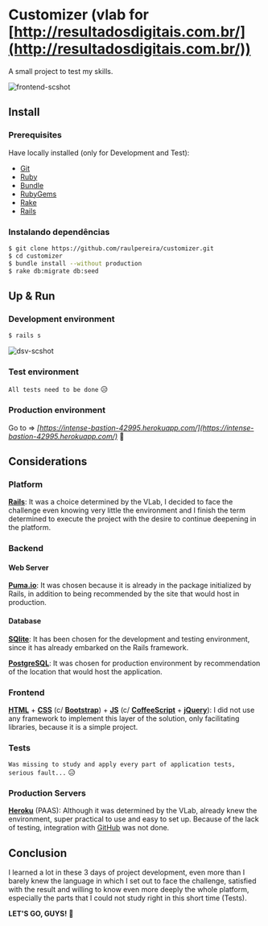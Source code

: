 # Customizer (vlab for [http://resultadosdigitais.com.br/](http://resultadosdigitais.com.br/))

A small project to test my skills.

![frontend-scshot](../master/scshot/frontend-scshot.png)

## Install

### Prerequisites

Have locally installed (only for Development and Test):
- [Git](https://git-scm.com/)
- [Ruby](https://ruby-lang.org)
- [Bundle](http://bundler.io/)
- [RubyGems](https://rubygems.org/)
- [Rake](https://github.com/ruby/rake)
- [Rails](http://rubyonrails.org/)

### Instalando dependências

```bash
$ git clone https://github.com/raulpereira/customizer.git
$ cd customizer
$ bundle install --without production
$ rake db:migrate db:seed
```

## Up & Run

### Development environment

```bash
$ rails s
```
![dsv-scshot](../master/scshot/dsv-scshot.png)

### Test environment

`All tests need to be done` :disappointed_relieved:

### Production environment

Go to => *[https://intense-bastion-42995.herokuapp.com/](https://intense-bastion-42995.herokuapp.com/)* :clap:

## Considerations

### Platform

**[Rails](http://rubyonrails.org/)**: It was a choice determined by the VLab, I decided to face the challenge even knowing very little the environment and I finish the term determined to execute the project with the desire to continue deepening in the platform.

### Backend

#### Web Server

**[Puma.io](http://puma.io/)**: It was chosen because it is already in the package initialized by Rails, in addition to being recommended by the site that would host in production.

#### Database

**[SQlite](https://sqlite.org/)**: It has been chosen for the development and testing environment, since it has already embarked on the Rails framework. 

**[PostgreSQL](https://www.postgresql.org/)**: It was chosen for production environment by recommendation of the location that would host the application.

### Frontend

**[HTML](https://w3.org/html/)** + **[CSS](https://w3.org/Style/CSS/)** (c/ **[Bootstrap](http://getbootstrap.com/)**) + **[JS](https://developer.mozilla.org/en-US/docs/Web/JavaScript)** (c/ **[CoffeeScript](http://coffeescript.org/)** + **[jQuery](https://jquery.com/)**): I did not use any framework to implement this layer of the solution, only facilitating libraries, because it is a simple project.

### Tests

`Was missing to study and apply every part of application tests, serious fault...` :disappointed_relieved:

### Production Servers

**[Heroku](https://heroku.com)** (PAAS): Although it was determined by the VLab, already knew the environment, super practical to use and easy to set up. Because of the lack of testing, integration with [GitHub](https://github.com/) was not done.

## Conclusion

I learned a lot in these 3 days of project development, even more than I barely knew the language in which I set out to face the challenge, satisfied with the result and willing to know even more deeply the whole platform, especially the parts that I could not study right in this short time (Tests).

**LET'S GO, GUYS!** :muscle:
